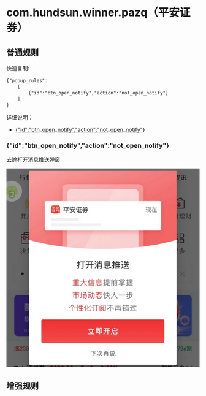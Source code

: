 # com.hundsun.winner.pazq（平安证券）

## 普通规则

快速复制:
```
{"popup_rules":
    [
        {"id":"btn_open_notify","action":"not_open_notify"}
    ]
}
```
详细说明：
- [{"id":"btn_open_notify","action":"not_open_notify"}](#idbtn_open_notifyactionnot_open_notify)

### {"id":"btn_open_notify","action":"not_open_notify"}
去除打开消息推送弹窗

![](./assets/打开消息推送弹窗.jpg)

## 增强规则

